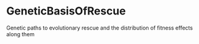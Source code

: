 # GeneticBasisOfRescue
Genetic paths to evolutionary rescue and the distribution of fitness effects along them
